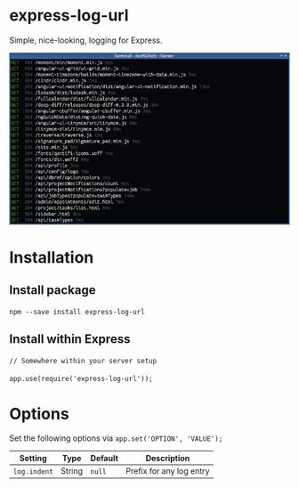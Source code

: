 express-log-url
===============
Simple, nice-looking, logging for Express.

![Screenshot](docs/screenshot.png)


Installation
============

Install package
---------------

	npm --save install express-log-url


Install within Express
----------------------

	// Somewhere within your server setup

	app.use(require('express-log-url'));


Options
=======
Set the following options via `app.set('OPTION', 'VALUE');`

| Setting      | Type   | Default | Description               |
|--------------|--------|---------|---------------------------|
| `log.indent` | String | `null`  | Prefix for any log entry  |
